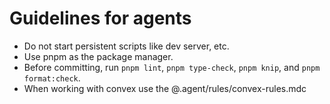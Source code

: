 # Guidelines for agents

- Do not start persistent scripts like dev server, etc.
- Use pnpm as the package manager.
- Before committing, run `pnpm lint`, `pnpm type-check`, `pnpm knip`, and `pnpm format:check`.
- When working with convex use the @.agent/rules/convex-rules.mdc
